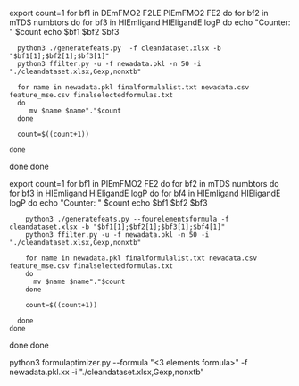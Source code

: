
export count=1
for bf1 in DEmFMO2 F2LE PIEmFMO2 FE2
do
  for bf2  in  mTDS numbtors
  do 
    for bf3 in HIEmligand HIEligandE logP
    do 
      echo "Counter: " $count
      echo $bf1 $bf2 $bf3

      python3 ./generatefeats.py  -f cleandataset.xlsx -b "$bf1[1];$bf2[1];$bf3[1]" 
      python3 ffilter.py -u -f newadata.pkl -n 50 -i "./cleandataset.xlsx,Gexp,nonxtb"
      
      for name in newadata.pkl finalformulalist.txt newadata.csv feature_mse.csv finalselectedformulas.txt
      do 
         mv $name $name"."$count
      done

      count=$((count+1))

    done
  done
done


export count=1
for bf1 in PIEmFMO2 FE2
do
  for bf2  in  mTDS numbtors
  do 
    for bf3 in HIEmligand HIEligandE logP
    do 
      for bf4 in HIEmligand HIEligandE logP
      do 
        echo "Counter: " $count
        echo $bf1 $bf2 $bf3

        python3 ./generatefeats.py --fourelementsformula -f cleandataset.xlsx -b "$bf1[1];$bf2[1];$bf3[1];$bf4[1]" 
        python3 ffilter.py -u -f newadata.pkl -n 50 -i "./cleandataset.xlsx,Gexp,nonxtb"
      
        for name in newadata.pkl finalformulalist.txt newadata.csv feature_mse.csv finalselectedformulas.txt
        do 
          mv $name $name"."$count
        done

        count=$((count+1))

      done
    done
  done
done

python3 formulaptimizer.py --formula "<3 elements formula>" -f newadata.pkl.xx -i "./cleandataset.xlsx,Gexp,nonxtb"
